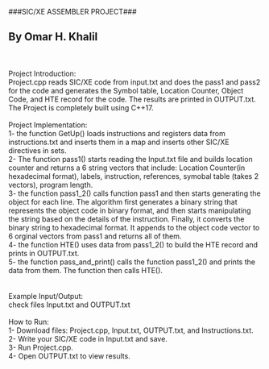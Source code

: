 ###SIC/XE ASSEMBLER PROJECT###
## By Omar H. Khalil ##
<br />
<br />
Project Introduction:<br />
Project.cpp reads SIC/XE code from input.txt and does the pass1 and pass2 for the code and
generates the Symbol table, Location Counter, Object Code, and HTE record for the code. The
results are printed in OUTPUT.txt. The Project is completely built using C++17.
<br />
<br />
Project Implementation:<br />
1- the function GetUp() loads instructions and registers data from instructions.txt and inserts them in a map
 and inserts other SIC/XE directives in sets.<br />
2- The function pass1() starts reading the Input.txt file and builds location counter and returns a 6 string vectors
that include: Location Counter(in hexadecimal format), labels, instruction, references, symobal table (takes 2 vectors),
program length.<br />
3- the function pass1_2() calls function pass1 and then starts generating the object for each line. The algorithm first generates
a binary string that represents the object code in binary format, and then starts manipulating the string based on the details of 
the instruction. Finally, it converts the binary string to hexadecimal format. It appends to the object code vector to 6 orginal 
vectors from pass1 and returns all of them.<br />
4- the function HTE() uses data from pass1_2() to build the HTE record and prints in OUTPUT.txt.<br />
5- the function pass_and_print() calls the function pass1_2() and prints the data from them. The function then
calls HTE().<br />
<br />
<br />
Example Input/Output:<br />
check files Input.txt and OUTPUT.txt
<br />
<br />
How to Run:<br />
1- Download files: Project.cpp, Input.txt, OUTPUT.txt, and Instructions.txt.<br />
2- Write your SIC/XE code in Input.txt and save.<br />
3- Run Project.cpp.<br />
4- Open OUTPUT.txt to view results.<br />

